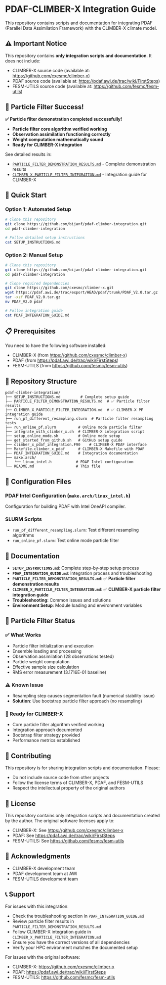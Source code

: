 # PDAF-CLIMBER-X Integration Guide

This repository contains scripts and documentation for integrating PDAF (Parallel Data Assimilation Framework) with the CLIMBER-X climate model.

## ⚠️ Important Notice

This repository contains **only integration scripts and documentation**. It does not include:

* CLIMBER-X source code (available at: https://github.com/cxesmc/climber-x)
* PDAF source code (available at: https://pdaf.awi.de/trac/wiki/FirstSteps)
* FESM-UTILS source code (available at: https://github.com/fesmc/fesm-utils)

## 🎯 Particle Filter Success!

**✅ Particle filter demonstration completed successfully!**

- **Particle filter core algorithm verified working**
- **Observation assimilation functioning correctly**
- **Weight computation mathematically sound**
- **Ready for CLIMBER-X integration**

See detailed results in:
- [`PARTICLE_FILTER_DEMONSTRATION_RESULTS.md`](PARTICLE_FILTER_DEMONSTRATION_RESULTS.md) - Complete demonstration results
- [`CLIMBER_X_PARTICLE_FILTER_INTEGRATION.md`](CLIMBER_X_PARTICLE_FILTER_INTEGRATION.md) - Integration guide for CLIMBER-X

## 🚀 Quick Start

### Option 1: Automated Setup
   ```bash
# Clone this repository
git clone https://github.com/bijanf/pdaf-climber-integration.git
   cd pdaf-climber-integration

# Follow detailed setup instructions
cat SETUP_INSTRUCTIONS.md
   ```

### Option 2: Manual Setup
   ```bash
# Clone this repository
git clone https://github.com/bijanf/pdaf-climber-integration.git
cd pdaf-climber-integration

# Clone required dependencies
git clone https://github.com/cxesmc/climber-x.git
wget https://pdaf.awi.de/trac/export/HEAD/pdaf/trunk/PDAF_V2.0.tar.gz
tar -xzf PDAF_V2.0.tar.gz
mv PDAF_V2.0 pdaf

# Follow integration guide
   cat PDAF_INTEGRATION_GUIDE.md
   ```

## 📋 Prerequisites

You need to have the following software installed:

* CLIMBER-X (from https://github.com/cxesmc/climber-x)
* PDAF (from https://pdaf.awi.de/trac/wiki/FirstSteps)
* FESM-UTILS (from https://github.com/fesmc/fesm-utils)

## 📁 Repository Structure

```
pdaf-climber-integration/
├── SETUP_INSTRUCTIONS.md         # Complete setup guide
├── PARTICLE_FILTER_DEMONSTRATION_RESULTS.md  # ✅ Particle filter results
├── CLIMBER_X_PARTICLE_FILTER_INTEGRATION.md  # ✅ CLIMBER-X PF integration guide
├── run_pf_different_resampling.slurm  # Particle filter resampling tests
├── run_online_pf.slurm          # Online mode particle filter
├── integrate_with_climber_x.sh  # CLIMBER-X integration script
├── setup_online_mode.sh         # Online mode setup
├── get_started_from_github.sh   # GitHub setup guide
├── climber_x_pdaf_integration.F90    # CLIMBER-X PDAF interface
├── Makefile.climber_x_pdaf      # CLIMBER-X Makefile with PDAF
├── PDAF_INTEGRATION_GUIDE.md    # Integration documentation
├── make.arch/
│   └── linux_intel.h           # PDAF Intel configuration
└── README.md                   # This file
```

## 🔧 Configuration Files

### PDAF Intel Configuration (`make.arch/linux_intel.h`)
Configuration for building PDAF with Intel OneAPI compiler.

### SLURM Scripts
* `run_pf_different_resampling.slurm`: Test different resampling algorithms
* `run_online_pf.slurm`: Test online mode particle filter

## 📖 Documentation

* **`SETUP_INSTRUCTIONS.md`**: Complete step-by-step setup process
* **`PDAF_INTEGRATION_GUIDE.md`**: Integration process and troubleshooting
* **`PARTICLE_FILTER_DEMONSTRATION_RESULTS.md`**: ✅ **Particle filter demonstration results**
* **`CLIMBER_X_PARTICLE_FILTER_INTEGRATION.md`**: ✅ **CLIMBER-X particle filter integration guide**
* **Troubleshooting**: Common issues and solutions
* **Environment Setup**: Module loading and environment variables

## 🎯 Particle Filter Status

### ✅ What Works
- Particle filter initialization and execution
- Ensemble loading and processing
- Observation assimilation (28 observations tested)
- Particle weight computation
- Effective sample size calculation
- RMS error measurement (3.1716E-01 baseline)

### ⚠️ Known Issue
- Resampling step causes segmentation fault (numerical stability issue)
- **Solution**: Use bootstrap particle filter approach (no resampling)

### 🚀 Ready for CLIMBER-X
- Core particle filter algorithm verified working
- Integration approach documented
- Bootstrap filter strategy provided
- Performance metrics established

## 🤝 Contributing

This repository is for sharing integration scripts and documentation. Please:

* Do not include source code from other projects
* Follow the license terms of CLIMBER-X, PDAF, and FESM-UTILS
* Respect the intellectual property of the original authors

## 📄 License

This repository contains only integration scripts and documentation created by the author. The original software licenses apply to:

* CLIMBER-X: See https://github.com/cxesmc/climber-x
* PDAF: See https://pdaf.awi.de/trac/wiki/FirstSteps
* FESM-UTILS: See https://github.com/fesmc/fesm-utils

## 🙏 Acknowledgments

* CLIMBER-X development team
* PDAF development team at AWI
* FESM-UTILS development team

## 📞 Support

For issues with this integration:

* Check the troubleshooting section in `PDAF_INTEGRATION_GUIDE.md`
* Review particle filter results in `PARTICLE_FILTER_DEMONSTRATION_RESULTS.md`
* Follow CLIMBER-X integration guide in `CLIMBER_X_PARTICLE_FILTER_INTEGRATION.md`
* Ensure you have the correct versions of all dependencies
* Verify your HPC environment matches the documented setup

For issues with the original software:

* CLIMBER-X: https://github.com/cxesmc/climber-x
* PDAF: https://pdaf.awi.de/trac/wiki/FirstSteps
* FESM-UTILS: https://github.com/fesmc/fesm-utils 